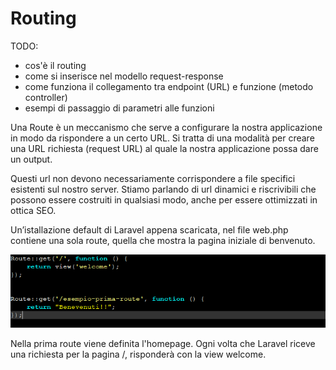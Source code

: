 # Routing

TODO:
* cos'è il routing
* come si inserisce nel modello request-response
* come funziona il collegamento tra endpoint (URL) e funzione (metodo controller)
* esempi di passaggio di parametri alle funzioni


Una Route è un meccanismo che serve a configurare la nostra applicazione in modo da rispondere a un certo URL. Si tratta di una modalità per creare una URL richiesta (request URL) al quale la nostra applicazione possa dare un output.

Questi url non devono necessariamente corrispondere a file specifici esistenti sul nostro server. Stiamo parlando di url dinamici e riscrivibili che possono essere costruiti in qualsiasi modo, anche per essere ottimizzati in ottica SEO.


Un’istallazione default di Laravel appena scaricata, nel file web.php contiene una sola route, quella che mostra la pagina iniziale di benvenuto.

![Migration](../immagini/img_0.png)

Nella prima route viene definita l'homepage. Ogni volta che Laravel riceve una richiesta per la pagina /, risponderà con la view  welcome.

